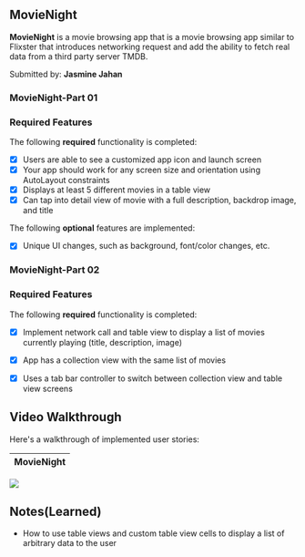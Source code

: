 ## MovieNight
**MovieNight** is a movie browsing app that is a movie browsing app similar to Flixster that introduces networking request and add the ability to fetch real data from a third party server TMDB.

Submitted by: **Jasmine Jahan**

### MovieNight-Part 01
### Required Features

The following **required** functionality is completed:

- [X] Users are able to see a customized app icon and launch screen
- [X] Your app should work for any screen size and orientation using AutoLayout constraints
- [X] Displays at least 5 different movies in a table view
- [X] Can tap into detail view of movie with a full description, backdrop image, and title
 
The following **optional** features are implemented:

- [X] Unique UI changes, such as background, font/color changes, etc.


### MovieNight-Part 02

### Required Features

The following **required** functionality is completed:

- [X] Implement network call and table view to display a list of movies currently playing (title, description, image)
- [X] App has a collection view with the same list of movies
- [X] Uses a tab bar controller to switch between collection view and table view screens
 

## Video Walkthrough
Here's a walkthrough of implemented user stories:

MovieNight         | 
:-------------------------:|
![](https://i.imgur.com/b809UU0.gif) 


## Notes(Learned)
* How to use table views and custom table view cells to display a list of arbitrary data to the user
